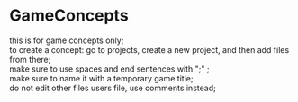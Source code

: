 # GameConcepts
this is for game concepts only;  
to create a concept: go to projects, create a new project, and then add files from there;  
make sure to use spaces and end sentences with  ";" ;  
make sure to name it with a temporary game title;  
do not edit other files users file, use comments instead;  
